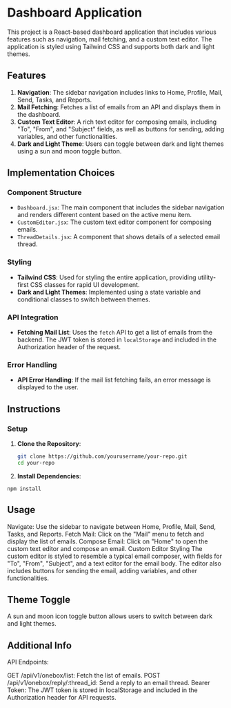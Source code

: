 # Dashboard Application

This project is a React-based dashboard application that includes various features such as navigation, mail fetching, and a custom text editor. The application is styled using Tailwind CSS and supports both dark and light themes.

## Features

1. **Navigation**: The sidebar navigation includes links to Home, Profile, Mail, Send, Tasks, and Reports.
2. **Mail Fetching**: Fetches a list of emails from an API and displays them in the dashboard.
3. **Custom Text Editor**: A rich text editor for composing emails, including "To", "From", and "Subject" fields, as well as buttons for sending, adding variables, and other functionalities.
4. **Dark and Light Theme**: Users can toggle between dark and light themes using a sun and moon toggle button.

## Implementation Choices

### Component Structure

- `Dashboard.jsx`: The main component that includes the sidebar navigation and renders different content based on the active menu item.
- `CustomEditor.jsx`: The custom text editor component for composing emails.
- `ThreadDetails.jsx`: A component that shows details of a selected email thread.

### Styling

- **Tailwind CSS**: Used for styling the entire application, providing utility-first CSS classes for rapid UI development.
- **Dark and Light Themes**: Implemented using a state variable and conditional classes to switch between themes.

### API Integration

- **Fetching Mail List**: Uses the `fetch` API to get a list of emails from the backend. The JWT token is stored in `localStorage` and included in the Authorization header of the request.

### Error Handling

- **API Error Handling**: If the mail list fetching fails, an error message is displayed to the user.

## Instructions

### Setup

1. **Clone the Repository**:
   ```bash
   git clone https://github.com/yourusername/your-repo.git
   cd your-repo
   ```

2. **Install Dependencies**:

```
npm install
```
   


## Usage
Navigate: Use the sidebar to navigate between Home, Profile, Mail, Send, Tasks, and Reports.
Fetch Mail: Click on the "Mail" menu to fetch and display the list of emails.
Compose Email: Click on "Home" to open the custom text editor and compose an email.
Custom Editor Styling
The custom editor is styled to resemble a typical email composer, with fields for "To", "From", "Subject", and a text editor for the email body. The editor also includes buttons for sending the email, adding variables, and other functionalities.

## Theme Toggle
A sun and moon icon toggle button allows users to switch between dark and light themes.

## Additional Info
API Endpoints:

GET /api/v1/onebox/list: Fetch the list of emails.
POST /api/v1/onebox/reply/:thread_id: Send a reply to an email thread.
Bearer Token: The JWT token is stored in localStorage and included in the Authorization header for API requests.

